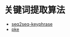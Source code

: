 # 关键词提取算法
- [seq2seq-keyphrase](https://github.com/memray/seq2seq-keyphrase)
- [pke](https://github.com/boudinfl/pke)
